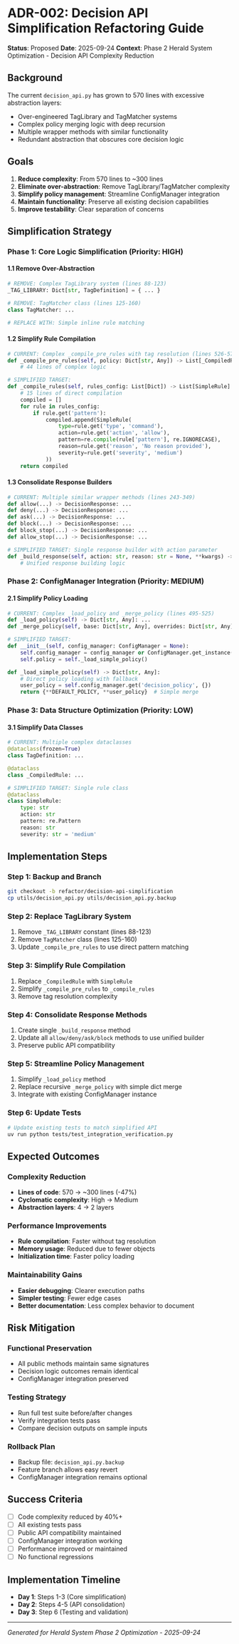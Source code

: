 # ADR-002: Decision API Simplification Refactoring Guide

**Status**: Proposed
**Date**: 2025-09-24
**Context**: Phase 2 Herald System Optimization - Decision API Complexity Reduction

## Background

The current `decision_api.py` has grown to 570 lines with excessive abstraction layers:
- Over-engineered TagLibrary and TagMatcher systems
- Complex policy merging logic with deep recursion
- Multiple wrapper methods with similar functionality
- Redundant abstraction that obscures core decision logic

## Goals

1. **Reduce complexity**: From 570 lines to ~300 lines
2. **Eliminate over-abstraction**: Remove TagLibrary/TagMatcher complexity
3. **Simplify policy management**: Streamline ConfigManager integration
4. **Maintain functionality**: Preserve all existing decision capabilities
5. **Improve testability**: Clear separation of concerns

## Simplification Strategy

### Phase 1: Core Logic Simplification (Priority: HIGH)

#### 1.1 Remove Over-Abstraction
```python
# REMOVE: Complex TagLibrary system (lines 88-123)
_TAG_LIBRARY: Dict[str, TagDefinition] = { ... }

# REMOVE: TagMatcher class (lines 125-160)
class TagMatcher: ...

# REPLACE WITH: Simple inline rule matching
```

#### 1.2 Simplify Rule Compilation
```python
# CURRENT: Complex _compile_pre_rules with tag resolution (lines 526-570)
def _compile_pre_rules(self, policy: Dict[str, Any]) -> List[_CompiledRule]:
    # 44 lines of complex logic

# SIMPLIFIED TARGET:
def _compile_rules(self, rules_config: List[Dict]) -> List[SimpleRule]:
    # 15 lines of direct compilation
    compiled = []
    for rule in rules_config:
        if rule.get('pattern'):
            compiled.append(SimpleRule(
                type=rule.get('type', 'command'),
                action=rule.get('action', 'allow'),
                pattern=re.compile(rule['pattern'], re.IGNORECASE),
                reason=rule.get('reason', 'No reason provided'),
                severity=rule.get('severity', 'medium')
            ))
    return compiled
```

#### 1.3 Consolidate Response Builders
```python
# CURRENT: Multiple similar wrapper methods (lines 243-349)
def allow(...) -> DecisionResponse: ...
def deny(...) -> DecisionResponse: ...
def ask(...) -> DecisionResponse: ...
def block(...) -> DecisionResponse: ...
def block_stop(...) -> DecisionResponse: ...
def allow_stop(...) -> DecisionResponse: ...

# SIMPLIFIED TARGET: Single response builder with action parameter
def _build_response(self, action: str, reason: str = None, **kwargs) -> DecisionResponse:
    # Unified response building logic
```

### Phase 2: ConfigManager Integration (Priority: MEDIUM)

#### 2.1 Simplify Policy Loading
```python
# CURRENT: Complex _load_policy and _merge_policy (lines 495-525)
def _load_policy(self) -> Dict[str, Any]: ...
def _merge_policy(self, base: Dict[str, Any], overrides: Dict[str, Any]) -> Dict[str, Any]: ...

# SIMPLIFIED TARGET:
def __init__(self, config_manager: ConfigManager = None):
    self.config_manager = config_manager or ConfigManager.get_instance()
    self.policy = self._load_simple_policy()

def _load_simple_policy(self) -> Dict[str, Any]:
    # Direct policy loading with fallback
    user_policy = self.config_manager.get('decision_policy', {})
    return {**DEFAULT_POLICY, **user_policy}  # Simple merge
```

### Phase 3: Data Structure Optimization (Priority: LOW)

#### 3.1 Simplify Data Classes
```python
# CURRENT: Multiple complex dataclasses
@dataclass(frozen=True)
class TagDefinition: ...

@dataclass
class _CompiledRule: ...

# SIMPLIFIED TARGET: Single rule class
@dataclass
class SimpleRule:
    type: str
    action: str
    pattern: re.Pattern
    reason: str
    severity: str = 'medium'
```

## Implementation Steps

### Step 1: Backup and Branch
```bash
git checkout -b refactor/decision-api-simplification
cp utils/decision_api.py utils/decision_api.py.backup
```

### Step 2: Replace TagLibrary System
1. Remove `_TAG_LIBRARY` constant (lines 88-123)
2. Remove `TagMatcher` class (lines 125-160)
3. Update `_compile_pre_rules` to use direct pattern matching

### Step 3: Simplify Rule Compilation
1. Replace `_CompiledRule` with `SimpleRule`
2. Simplify `_compile_pre_rules` to `_compile_rules`
3. Remove tag resolution complexity

### Step 4: Consolidate Response Methods
1. Create single `_build_response` method
2. Update all `allow/deny/ask/block` methods to use unified builder
3. Preserve public API compatibility

### Step 5: Streamline Policy Management
1. Simplify `_load_policy` method
2. Replace recursive `_merge_policy` with simple dict merge
3. Integrate with existing ConfigManager instance

### Step 6: Update Tests
```bash
# Update existing tests to match simplified API
uv run python tests/test_integration_verification.py
```

## Expected Outcomes

### Complexity Reduction
- **Lines of code**: 570 → ~300 lines (-47%)
- **Cyclomatic complexity**: High → Medium
- **Abstraction layers**: 4 → 2 layers

### Performance Improvements
- **Rule compilation**: Faster without tag resolution
- **Memory usage**: Reduced due to fewer objects
- **Initialization time**: Faster policy loading

### Maintainability Gains
- **Easier debugging**: Clearer execution paths
- **Simpler testing**: Fewer edge cases
- **Better documentation**: Less complex behavior to document

## Risk Mitigation

### Functional Preservation
- All public methods maintain same signatures
- Decision logic outcomes remain identical
- ConfigManager integration preserved

### Testing Strategy
- Run full test suite before/after changes
- Verify integration tests pass
- Compare decision outputs on sample inputs

### Rollback Plan
- Backup file: `decision_api.py.backup`
- Feature branch allows easy revert
- ConfigManager integration remains optional

## Success Criteria

- [ ] Code complexity reduced by 40%+
- [ ] All existing tests pass
- [ ] Public API compatibility maintained
- [ ] ConfigManager integration working
- [ ] Performance improved or maintained
- [ ] No functional regressions

## Implementation Timeline

- **Day 1**: Steps 1-3 (Core simplification)
- **Day 2**: Steps 4-5 (API consolidation)
- **Day 3**: Step 6 (Testing and validation)

---

*Generated for Herald System Phase 2 Optimization - 2025-09-24*